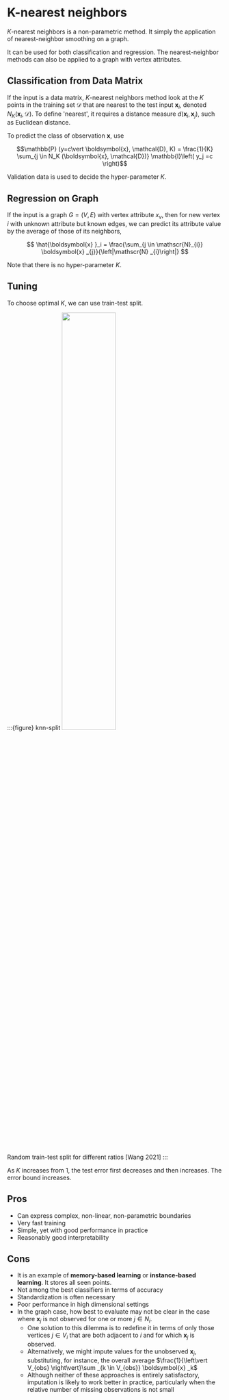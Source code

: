# K-nearest neighbors

$K$-nearest neighbors is a non-parametric method. It simply the application of nearest-neighbor smoothing on a graph.

It can be used for both classification and regression. The nearest-neighbor methods can also be applied to a graph with vertex attributes.

## Classification from Data Matrix

If the input is a data matrix, $K$-nearest neighbors method look at the $K$ points in the training set $\mathcal{D}$ that are nearest to the test input $\boldsymbol{x}_i$, denoted $N_K \left( \boldsymbol{x}_i, \mathcal{D} \right)$. To define 'nearest', it requires a distance measure $d(\boldsymbol{x}_i, \boldsymbol{x}_j)$, such as Euclidean distance.

To predict the class of observation $\boldsymbol{x}$, use

$$\mathbb{P} (y=c\vert \boldsymbol{x}, \mathcal{D}, K) = \frac{1}{K} \sum_{j \in N_K (\boldsymbol{x}, \mathcal{D})} \mathbb{I}\left( y_j =c \right)$$

Validation data is used to decide the hyper-parameter $K$.

## Regression on Graph

If the input is a graph $G=(V, E)$ with vertex attribute $x _v$, then for new vertex $i$ with unknown attribute but known edges, we can predict its attribute value by the average of those of its neighbors,

$$
\hat{\boldsymbol{x} }_i = \frac{\sum_{j \in \mathscr{N}_{i}} \boldsymbol{x} _{j}}{\left|\mathscr{N} _{i}\right|}
$$

Note that there is no hyper-parameter $K$.

## Tuning

To choose optimal $K$, we can use train-test split.

:::{figure} knn-split
<img src="../imgs/knn-split.png" width = "50%" alt=""/>

Random train-test split for different ratios [Wang 2021]
:::

As $K$ increases from 1, the test error first decreases and then increases. The error bound increases.

## Pros

- Can express complex, non-linear, non-parametric boundaries
- Very fast training
- Simple, yet with good performance in practice
- Reasonably good interpretability


## Cons
- It is an example of **memory-based learning** or **instance-based learning**. It stores all seen points.
- Not among the best classifiers in terms of accuracy
- Standardization is often necessary
- Poor performance in high dimensional settings
- In the graph case, how best to evaluate may not be clear in the case where $\boldsymbol{x} _j$ is not observed for one or more $j \in N_i$.
  - One solution to this dilemma is to redefine it in terms of only those vertices $j \in V_i$ that are both adjacent to $i$ and for which $\boldsymbol{x} _j$ is observed.
  - Alternatively, we might impute values for the unobserved $\boldsymbol{x} _j$, substituting, for instance, the overall average $\frac{1}{\left\vert V_{obs} \right\vert}\sum _{k \in V_{obs}} \boldsymbol{x} _k$
  - Although neither of these approaches is entirely satisfactory, imputation is likely to work better in practice, particularly when the relative number of missing observations is not small
